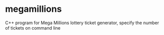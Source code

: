 # megamillions
C++ program for Mega Millions lottery ticket generator, specify the number of tickets on command line
